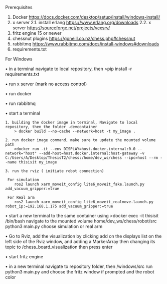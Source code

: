 Prerequisites 
1. Docker   https://docs.docker.com/desktop/setup/install/windows-install/
2. x server
2.1. install erlang https://www.erlang.org/downloads
2.2. x server   https://sourceforge.net/projects/vcxsrv/  
3. fritz engine 15 or newer
4. chessnut plugins  https://goneill.co.nz/chess.php#chessnut
5. rabbitmq  https://www.rabbitmq.com/docs/install-windows#downloads
6. requirements.txt

For Windows

• in a terminal navigate to local repository, then >pip install -r requirements.txt

• run x server  (mark no access control)

• run docker

• run rabbitmq 

• start a terminal

	1. building the docker image in terminal, Navigate to local repository, then the folder .devcontainer
		> docker build --no-cache --network=host -t my_image .

	2. run docker image command, make sure to update the mounted volume path
		>docker run -it --env DISPLAY=host.docker.internal:0.0 --network="host" --add-host=host.docker.internal:host-gateway -v C:/Users/A/Desktop/ThesisT2/chess:/home/dev_ws/chess --ipc=host --rm --name thisisit my_image

	3. run the rviz ( initiate robot connection)

	 For simulation
		ros2 launch xarm_moveit_config lite6_moveit_fake.launch.py add_vacuum_gripper:=true

	 For Real arm
		ros2 launch xarm_moveit_config lite6_moveit_realmove.launch.py robot_ip:=192.168.1.175 add_vacuum_gripper:=true


• start a new terminal to the same container using
	>docker exec -it thisisit /bin/bash
navigate to the mounted volume home/dev_ws/chess/robot/src
python3 main.py
choose simulation or real arm

• Go to Rviz, add the visualization by clicking add on the displays list on the left side of the Rviz window, and adding a MarkerArray then changing its topic to /chess_board_visualization then press enter

• start fritz engine

• in a new terminal navigate to repository folder, then  /windows/src
      run  python3 main.py  and choose the fritz window if prompted and the robot color
